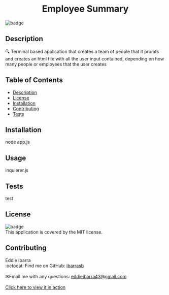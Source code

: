 
<h1 align="center">Employee Summary </h1>
  
![badge](https://img.shields.io/badge/license-MIT-brightgreen)<br />
## Description
🔍 Terminal based application that creates a team of people that it promts and creates an html file with all the user input contained, depending on how many people or employees that the user creates
## Table of Contents
- [Description](#description)
- [License](#license)
- [Installation](#Installation)
- [Contributing](#contributing)
- [Tests](#Tests)
## Installation
node app.js
## Usage
inquierer.js 
## Tests
test
## License
![badge](https://img.shields.io/badge/license-MIT-brightgreen)
<br />
This application is covered by the MIT license. 
## Contributing
Eddie Ibarra
<br />
:octocat: Find me on GitHub: [ibarrasb](https://github.com/ibarrasb)<br />
<br />
✉Email me with any questions: eddieibarra43@gmail.com<br /><br />
<a href="https://drive.google.com/file/d/1bF-yhTQNBVlZQU4avDwF6-6AE3iSU4Gr/view?usp=sharing">Click here to view it in action</a>

    
